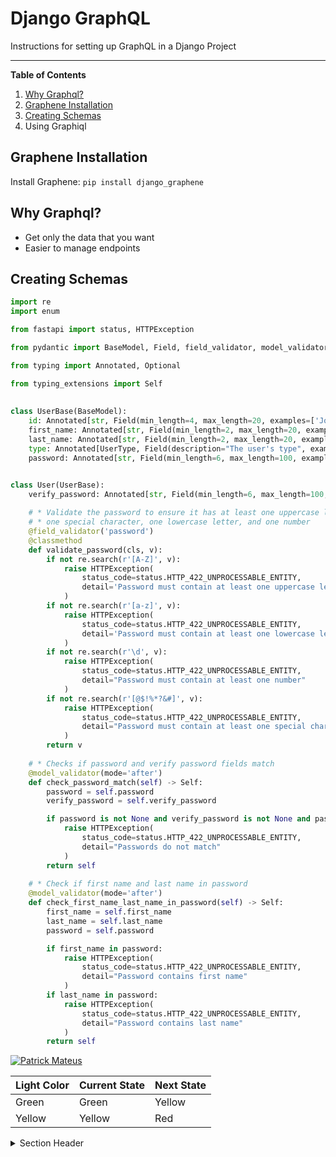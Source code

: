 # Django GraphQL

Instructions for setting up GraphQL in a Django Project

---

**Table of Contents**

1. [Why Graphql?](#why-graphql)
1. [Graphene Installation](#graphene-installation)
1. [Creating Schemas](#creating-schemas)
1. Using Graphiql

## Graphene Installation

Install Graphene: `pip install django_graphene`

## Why Graphql?

- Get only the data that you want
- Easier to manage endpoints

## Creating Schemas

```py
import re
import enum

from fastapi import status, HTTPException

from pydantic import BaseModel, Field, field_validator, model_validator, field_validator

from typing import Annotated, Optional

from typing_extensions import Self
    
    
class UserBase(BaseModel):
    id: Annotated[str, Field(min_length=4, max_length=20, examples=['John'], alias='_id')]
    first_name: Annotated[str, Field(min_length=2, max_length=20, examples=['John'])]
    last_name: Annotated[str, Field(min_length=2, max_length=20, examples=['Doe'])]
    type: Annotated[UserType, Field(description="The user's type", examples=["learner"])]
    password: Annotated[str, Field(min_length=6, max_length=100, examples=["Password@123"], alias="password")]


class User(UserBase):
    verify_password: Annotated[str, Field(min_length=6, max_length=100, examples=["Password@123"], alias="verify_password")]
    
    # * Validate the password to ensure it has at least one uppercase letter,
    # * one special character, one lowercase letter, and one number
    @field_validator('password')
    @classmethod
    def validate_password(cls, v):
        if not re.search(r'[A-Z]', v):
            raise HTTPException(
                status_code=status.HTTP_422_UNPROCESSABLE_ENTITY,
                detail='Password must contain at least one uppercase letter'
            )
        if not re.search(r'[a-z]', v):
            raise HTTPException(
                status_code=status.HTTP_422_UNPROCESSABLE_ENTITY,
                detail='Password must contain at least one lowercase letter'
            )
        if not re.search(r'\d', v):
            raise HTTPException(
                status_code=status.HTTP_422_UNPROCESSABLE_ENTITY,
                detail="Password must contain at least one number"
            )
        if not re.search(r'[@$!%*?&#]', v):
            raise HTTPException(
                status_code=status.HTTP_422_UNPROCESSABLE_ENTITY,
                detail="Password must contain at least one special character"
            )
        return v
    
    # * Checks if password and verify password fields match
    @model_validator(mode='after')
    def check_password_match(self) -> Self:
        password = self.password
        verify_password = self.verify_password

        if password is not None and verify_password is not None and password != verify_password:
            raise HTTPException(
                status_code=status.HTTP_422_UNPROCESSABLE_ENTITY,
                detail="Passwords do not match"
            )
        return self
        
    # * Check if first name and last name in password
    @model_validator(mode='after')
    def check_first_name_last_name_in_password(self) -> Self:
        first_name = self.first_name
        last_name = self.last_name
        password = self.password

        if first_name in password:
            raise HTTPException(
                status_code=status.HTTP_422_UNPROCESSABLE_ENTITY,
                detail="Password contains first name"
            )
        if last_name in password:
            raise HTTPException(
                status_code=status.HTTP_422_UNPROCESSABLE_ENTITY,
                detail="Password contains last name"
            )
        return self

```

[![Patrick Mateus](me.jpg)](http://127.0.0.1:8000/docs)

| Light Color | Current State | Next State |
| :------ | :------ | :------ |
| Green | Green | Yellow |
| Yellow | Yellow | Red |

<details>
<summary>Section Header</summary>

Section Body text.

- Hello
- World
</details>